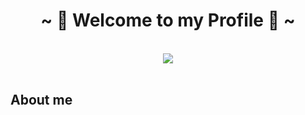 <body>
<h1 align="center">~ 💖 Welcome to my Profile 💖 ~</h1>
<br>
<div align="center">
<img src="https://i.imgur.com/jx17oHT.gif">
</div>
<br>
<h2 align="left">About me</h2>
</body>